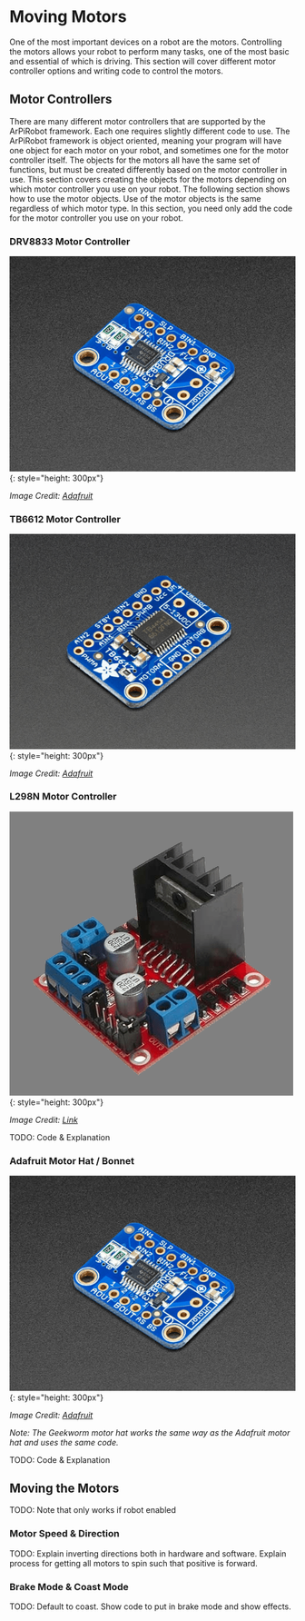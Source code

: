 # Moving Motors

One of the most important devices on a robot are the motors. Controlling the motors allows your robot to perform many tasks, one of the most basic and essential of which is driving. This section will cover different motor controller options and writing code to control the motors.


## Motor Controllers

There are many different motor controllers that are supported by the ArPiRobot framework. Each one requires slightly different code to use. The ArPiRobot framework is object oriented, meaning your program will have one object for each motor on your robot, and sometimes one for the motor controller itself. The objects for the motors all have the same set of functions, but must be created differently based on the motor controller in use. This section covers creating the objects for the motors depending on which motor controller you use on your robot. The following section shows how to use the motor objects. Use of the motor objects is the same regardless of which motor type. In this section, you need only add the code for the motor controller you use on your robot.


### DRV8833 Motor Controller

![](../../img/drv8833.png){: style="height: 300px"}

*Image Credit: [Adafruit](https://www.adafruit.com/product/3297)*


### TB6612 Motor Controller

![](../../img/tb6612.png){: style="height: 300px"}

*Image Credit: [Adafruit](https://www.adafruit.com/product/2448)*


### L298N Motor Controller

![](../../img/l298n.png){: style="height: 300px"}

*Image Credit: [Link](https://www.instructables.com/L298N-MOTOR-DRIVER-MODULE/)*

TODO: Code & Explanation


### Adafruit Motor Hat / Bonnet

![](../../img/drv8833.png){: style="height: 300px"}

*Image Credit: [Adafruit](https://www.adafruit.com/product/2348)*

*Note: The Geekworm motor hat works the same way as the Adafruit motor hat and uses the same code.*

TODO: Code & Explanation


## Moving the Motors

TODO: Note that only works if robot enabled


### Motor Speed & Direction

TODO: Explain inverting directions both in hardware and software. Explain process for getting all motors to spin such that positive is forward.


### Brake Mode & Coast Mode

TODO: Default to coast. Show code to put in brake mode and show effects.


